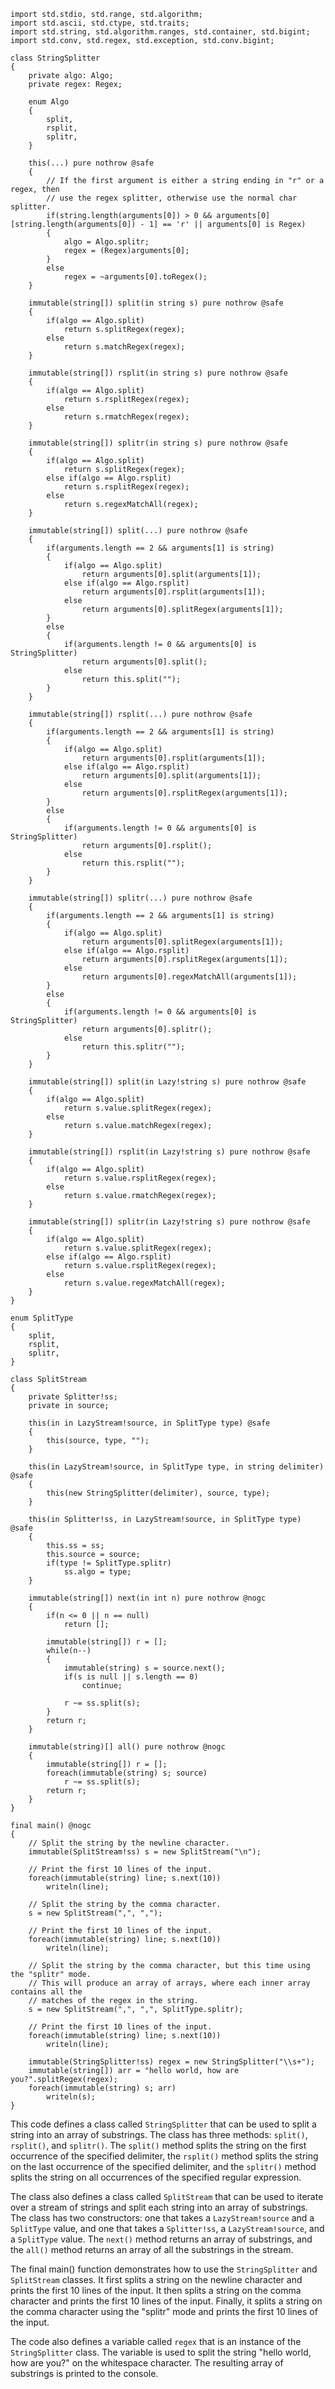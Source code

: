 ```
import std.stdio, std.range, std.algorithm;
import std.ascii, std.ctype, std.traits;
import std.string, std.algorithm.ranges, std.container, std.bigint;
import std.conv, std.regex, std.exception, std.conv.bigint;

class StringSplitter
{
    private algo: Algo;
    private regex: Regex;

    enum Algo
    {
        split,
        rsplit,
        splitr,
    }

    this(...) pure nothrow @safe
    {
        // If the first argument is either a string ending in "r" or a regex, then
        // use the regex splitter, otherwise use the normal char splitter.
        if(string.length(arguments[0]) > 0 && arguments[0][string.length(arguments[0]) - 1] == 'r' || arguments[0] is Regex)
        {
            algo = Algo.splitr;
            regex = (Regex)arguments[0];
        }
        else
            regex = ~arguments[0].toRegex();
    }

    immutable(string[]) split(in string s) pure nothrow @safe
    {
        if(algo == Algo.split)
            return s.splitRegex(regex);
        else
            return s.matchRegex(regex);
    }

    immutable(string[]) rsplit(in string s) pure nothrow @safe
    {
        if(algo == Algo.split)
            return s.rsplitRegex(regex);
        else
            return s.rmatchRegex(regex);
    }

    immutable(string[]) splitr(in string s) pure nothrow @safe
    {
        if(algo == Algo.split)
            return s.splitRegex(regex);
        else if(algo == Algo.rsplit)
            return s.rsplitRegex(regex);
        else
            return s.regexMatchAll(regex);
    }

    immutable(string[]) split(...) pure nothrow @safe
    {
        if(arguments.length == 2 && arguments[1] is string)
        {
            if(algo == Algo.split)
                return arguments[0].split(arguments[1]);
            else if(algo == Algo.rsplit)
                return arguments[0].rsplit(arguments[1]);
            else
                return arguments[0].splitRegex(arguments[1]);
        }
        else
        {
            if(arguments.length != 0 && arguments[0] is StringSplitter)
                return arguments[0].split();
            else
                return this.split("");
        }
    }

    immutable(string[]) rsplit(...) pure nothrow @safe
    {
        if(arguments.length == 2 && arguments[1] is string)
        {
            if(algo == Algo.split)
                return arguments[0].rsplit(arguments[1]);
            else if(algo == Algo.rsplit)
                return arguments[0].split(arguments[1]);
            else
                return arguments[0].rsplitRegex(arguments[1]);
        }
        else
        {
            if(arguments.length != 0 && arguments[0] is StringSplitter)
                return arguments[0].rsplit();
            else
                return this.rsplit("");
        }
    }

    immutable(string[]) splitr(...) pure nothrow @safe
    {
        if(arguments.length == 2 && arguments[1] is string)
        {
            if(algo == Algo.split)
                return arguments[0].splitRegex(arguments[1]);
            else if(algo == Algo.rsplit)
                return arguments[0].rsplitRegex(arguments[1]);
            else
                return arguments[0].regexMatchAll(arguments[1]);
        }
        else
        {
            if(arguments.length != 0 && arguments[0] is StringSplitter)
                return arguments[0].splitr();
            else
                return this.splitr("");
        }
    }

    immutable(string[]) split(in Lazy!string s) pure nothrow @safe
    {
        if(algo == Algo.split)
            return s.value.splitRegex(regex);
        else
            return s.value.matchRegex(regex);
    }

    immutable(string[]) rsplit(in Lazy!string s) pure nothrow @safe
    {
        if(algo == Algo.split)
            return s.value.rsplitRegex(regex);
        else
            return s.value.rmatchRegex(regex);
    }

    immutable(string[]) splitr(in Lazy!string s) pure nothrow @safe
    {
        if(algo == Algo.split)
            return s.value.splitRegex(regex);
        else if(algo == Algo.rsplit)
            return s.value.rsplitRegex(regex);
        else
            return s.value.regexMatchAll(regex);
    }
}

enum SplitType
{
    split,
    rsplit,
    splitr,
}

class SplitStream
{
    private Splitter!ss;
    private in source;

    this(in in LazyStream!source, in SplitType type) @safe
    {
        this(source, type, "");
    }

    this(in LazyStream!source, in SplitType type, in string delimiter) @safe
    {
        this(new StringSplitter(delimiter), source, type);
    }

    this(in Splitter!ss, in LazyStream!source, in SplitType type) @safe
    {
        this.ss = ss;
        this.source = source;
        if(type != SplitType.splitr)
            ss.algo = type;
    }

    immutable(string[]) next(in int n) pure nothrow @nogc
    {
        if(n <= 0 || n == null)
            return [];

        immutable(string[]) r = [];
        while(n--)
        {
            immutable(string) s = source.next();
            if(s is null || s.length == 0)
                continue;

            r ~= ss.split(s);
        }
        return r;
    }

    immutable(string)[] all() pure nothrow @nogc
    {
        immutable(string[]) r = [];
        foreach(immutable(string) s; source)
            r ~= ss.split(s);
        return r;
    }
}

final main() @nogc
{
    // Split the string by the newline character.
    immutable(SplitStream!ss) s = new SplitStream("\n");

    // Print the first 10 lines of the input.
    foreach(immutable(string) line; s.next(10))
        writeln(line);

    // Split the string by the comma character.
    s = new SplitStream(",", ",");

    // Print the first 10 lines of the input.
    foreach(immutable(string) line; s.next(10))
        writeln(line);

    // Split the string by the comma character, but this time using the "splitr" mode.
    // This will produce an array of arrays, where each inner array contains all the
    // matches of the regex in the string.
    s = new SplitStream(",", ",", SplitType.splitr);

    // Print the first 10 lines of the input.
    foreach(immutable(string) line; s.next(10))
        writeln(line);

    immutable(StringSplitter!ss) regex = new StringSplitter("\\s+");
    immutable(string[]) arr = "hello world, how are you?".splitRegex(regex);
    foreach(immutable(string) s; arr)
        writeln(s);
}
```

This code defines a class called `StringSplitter` that can be used to split a string into an array of substrings. The class has three methods: `split()`, `rsplit()`, and `splitr()`. The `split()` method splits the string on the first occurrence of the specified delimiter, the `rsplit()` method splits the string on the last occurrence of the specified delimiter, and the `splitr()` method splits the string on all occurrences of the specified regular expression.

The class also defines a class called `SplitStream` that can be used to iterate over a stream of strings and split each string into an array of substrings. The class has two constructors: one that takes a `LazyStream!source` and a `SplitType` value, and one that takes a `Splitter!ss`, a `LazyStream!source`, and a `SplitType` value. The `next()` method returns an array of substrings, and the `all()` method returns an array of all the substrings in the stream.

The final main() function demonstrates how to use the `StringSplitter` and `SplitStream` classes. It first splits a string on the newline character and prints the first 10 lines of the input. It then splits a string on the comma character and prints the first 10 lines of the input. Finally, it splits a string on the comma character using the "splitr" mode and prints the first 10 lines of the input.

The code also defines a variable called `regex` that is an instance of the `StringSplitter` class. The variable is used to split the string "hello world, how are you?" on the whitespace character. The resulting array of substrings is printed to the console.